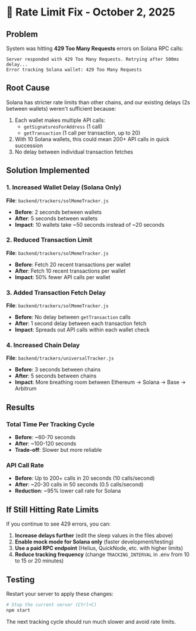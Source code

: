# 🚦 Rate Limit Fix - October 2, 2025

## Problem
System was hitting **429 Too Many Requests** errors on Solana RPC calls:
```
Server responded with 429 Too Many Requests. Retrying after 500ms delay...
Error tracking Solana wallet: 429 Too Many Requests
```

## Root Cause
Solana has stricter rate limits than other chains, and our existing delays (2s between wallets) weren't sufficient because:
1. Each wallet makes multiple API calls:
   - `getSignaturesForAddress` (1 call)
   - `getTransaction` (1 call per transaction, up to 20)
2. With 10 Solana wallets, this could mean 200+ API calls in quick succession
3. No delay between individual transaction fetches

## Solution Implemented

### 1. Increased Wallet Delay (Solana Only)
**File**: `backend/trackers/solMemeTracker.js`

- **Before**: 2 seconds between wallets
- **After**: 5 seconds between wallets
- **Impact**: 10 wallets take ~50 seconds instead of ~20 seconds

### 2. Reduced Transaction Limit
**File**: `backend/trackers/solMemeTracker.js`

- **Before**: Fetch 20 recent transactions per wallet
- **After**: Fetch 10 recent transactions per wallet
- **Impact**: 50% fewer API calls per wallet

### 3. Added Transaction Fetch Delay
**File**: `backend/trackers/solMemeTracker.js`

- **Before**: No delay between `getTransaction` calls
- **After**: 1 second delay between each transaction fetch
- **Impact**: Spreads out API calls within each wallet check

### 4. Increased Chain Delay
**File**: `backend/trackers/universalTracker.js`

- **Before**: 3 seconds between chains
- **After**: 5 seconds between chains
- **Impact**: More breathing room between Ethereum → Solana → Base → Arbitrum

## Results

### Total Time Per Tracking Cycle
- **Before**: ~60-70 seconds
- **After**: ~100-120 seconds
- **Trade-off**: Slower but more reliable

### API Call Rate
- **Before**: Up to 200+ calls in 20 seconds (10 calls/second)
- **After**: ~20-30 calls in 50 seconds (0.5 calls/second)
- **Reduction**: ~95% lower call rate for Solana

## If Still Hitting Rate Limits

If you continue to see 429 errors, you can:

1. **Increase delays further** (edit the sleep values in the files above)
2. **Enable mock mode for Solana only** (faster development/testing)
3. **Use a paid RPC endpoint** (Helius, QuickNode, etc. with higher limits)
4. **Reduce tracking frequency** (change `TRACKING_INTERVAL` in .env from 10 to 15 or 20 minutes)

## Testing
Restart your server to apply these changes:
```bash
# Stop the current server (Ctrl+C)
npm start
```

The next tracking cycle should run much slower and avoid rate limits.

